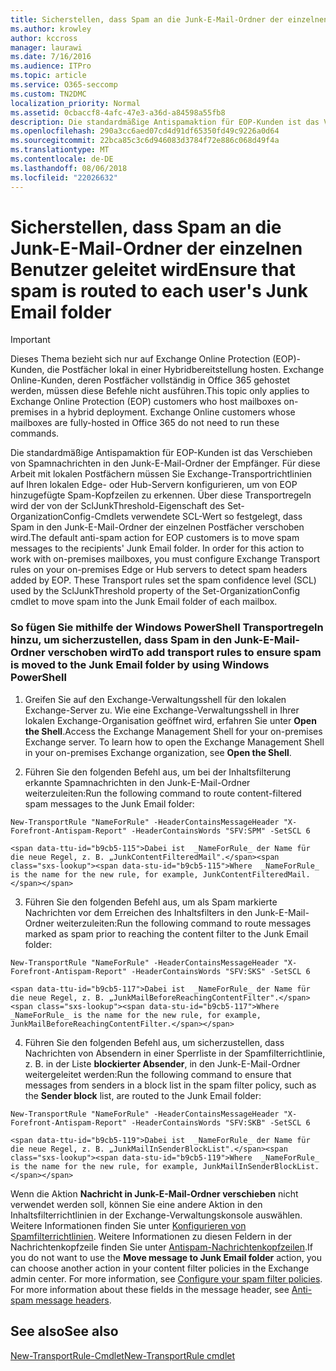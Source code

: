 ```yaml
---
title: Sicherstellen, dass Spam an die Junk-E-Mail-Ordner der einzelnen Benutzer geleitet wird
ms.author: krowley
author: kccross
manager: laurawi
ms.date: 7/16/2016
ms.audience: ITPro
ms.topic: article
ms.service: O365-seccomp
ms.custom: TN2DMC
localization_priority: Normal
ms.assetid: 0cbaccf8-4afc-47e3-a36d-a84598a55fb8
description: Die standardmäßige Antispamaktion für EOP-Kunden ist das Verschieben von Spamnachrichten in den Junk-E-Mail-Ordner der Empfänger. Für diese Arbeit mit lokalen Postfächern müssen Sie Exchange-Transportrichtlinien auf Ihren lokalen Edge- oder Hub-Servern konfigurieren, um von EOP hinzugefügte Spam-Kopfzeilen zu erkennen. Über diese Transportregeln wird der von der SclJunkThreshold-Eigenschaft des Set-OrganizationConfig-Cmdlets verwendete SCL-Wert so festgelegt, dass Spam in den Junk-E-Mail-Ordner der einzelnen Postfächer verschoben wird.
ms.openlocfilehash: 290a3cc6aed07cd4d91df65350fd49c9226a0d64
ms.sourcegitcommit: 22bca85c3c6d946083d3784f72e886c068d49f4a
ms.translationtype: MT
ms.contentlocale: de-DE
ms.lasthandoff: 08/06/2018
ms.locfileid: "22026632"
---
```

# <a name="ensure-that-spam-is-routed-to-each-users-junk-email-folder"></a><span data-ttu-id="b9cb5-105">Sicherstellen, dass Spam an die Junk-E-Mail-Ordner der einzelnen Benutzer geleitet wird</span><span class="sxs-lookup"><span data-stu-id="b9cb5-105">Ensure that spam is routed to each user's Junk Email folder</span></span>

> [!IMPORTANT]
> <span data-ttu-id="b9cb5-p102">Dieses Thema bezieht sich nur auf Exchange Online Protection (EOP)-Kunden, die Postfächer lokal in einer Hybridbereitstellung hosten. Exchange Online-Kunden, deren Postfächer vollständig in Office 365 gehostet werden, müssen diese Befehle nicht ausführen.</span><span class="sxs-lookup"><span data-stu-id="b9cb5-p102">This topic only applies to Exchange Online Protection (EOP) customers who host mailboxes on-premises in a hybrid deployment. Exchange Online customers whose mailboxes are fully-hosted in Office 365 do not need to run these commands.</span></span> 
  
<span data-ttu-id="b9cb5-p103">Die standardmäßige Antispamaktion für EOP-Kunden ist das Verschieben von Spamnachrichten in den Junk-E-Mail-Ordner der Empfänger. Für diese Arbeit mit lokalen Postfächern müssen Sie Exchange-Transportrichtlinien auf Ihren lokalen Edge- oder Hub-Servern konfigurieren, um von EOP hinzugefügte Spam-Kopfzeilen zu erkennen. Über diese Transportregeln wird der von der SclJunkThreshold-Eigenschaft des Set-OrganizationConfig-Cmdlets verwendete SCL-Wert so festgelegt, dass Spam in den Junk-E-Mail-Ordner der einzelnen Postfächer verschoben wird.</span><span class="sxs-lookup"><span data-stu-id="b9cb5-p103">The default anti-spam action for EOP customers is to move spam messages to the recipients' Junk Email folder. In order for this action to work with on-premises mailboxes, you must configure Exchange Transport rules on your on-premises Edge or Hub servers to detect spam headers added by EOP. These Transport rules set the spam confidence level (SCL) used by the SclJunkThreshold property of the Set-OrganizationConfig cmdlet to move spam into the Junk Email folder of each mailbox.</span></span> 
  
### <a name="to-add-transport-rules-to-ensure-spam-is-moved-to-the-junk-email-folder-by-using-windows-powershell"></a><span data-ttu-id="b9cb5-111">So fügen Sie mithilfe der Windows PowerShell Transportregeln hinzu, um sicherzustellen, dass Spam in den Junk-E-Mail-Ordner verschoben wird</span><span class="sxs-lookup"><span data-stu-id="b9cb5-111">To add transport rules to ensure spam is moved to the Junk Email folder by using Windows PowerShell</span></span>

1. <span data-ttu-id="b9cb5-p104">Greifen Sie auf den Exchange-Verwaltungsshell für den lokalen Exchange-Server zu. Wie eine Exchange-Verwaltungsshell in Ihrer lokalen Exchange-Organisation geöffnet wird, erfahren Sie unter **Open the Shell**.</span><span class="sxs-lookup"><span data-stu-id="b9cb5-p104">Access the Exchange Management Shell for your on-premises Exchange server. To learn how to open the Exchange Management Shell in your on-premises Exchange organization, see **Open the Shell**.</span></span>
    
2. <span data-ttu-id="b9cb5-114">Führen Sie den folgenden Befehl aus, um bei der Inhaltsfilterung erkannte Spamnachrichten in den Junk-E-Mail-Ordner weiterzuleiten:</span><span class="sxs-lookup"><span data-stu-id="b9cb5-114">Run the following command to route content-filtered spam messages to the Junk Email folder:</span></span>
    
  ```
  New-TransportRule "NameForRule" -HeaderContainsMessageHeader "X-Forefront-Antispam-Report" -HeaderContainsWords "SFV:SPM" -SetSCL 6
  ```

    <span data-ttu-id="b9cb5-115">Dabei ist  _NameForRule_ der Name für die neue Regel, z. B. „JunkContentFilteredMail".</span><span class="sxs-lookup"><span data-stu-id="b9cb5-115">Where  _NameForRule_ is the name for the new rule, for example, JunkContentFilteredMail.</span></span> 
    
3. <span data-ttu-id="b9cb5-116">Führen Sie den folgenden Befehl aus, um als Spam markierte Nachrichten vor dem Erreichen des Inhaltsfilters in den Junk-E-Mail-Ordner weiterzuleiten:</span><span class="sxs-lookup"><span data-stu-id="b9cb5-116">Run the following command to route messages marked as spam prior to reaching the content filter to the Junk Email folder:</span></span>
    
  ```
  New-TransportRule "NameForRule" -HeaderContainsMessageHeader "X-Forefront-Antispam-Report" -HeaderContainsWords "SFV:SKS" -SetSCL 6
  ```

    <span data-ttu-id="b9cb5-117">Dabei ist  _NameForRule_ der Name für die neue Regel, z. B. „JunkMailBeforeReachingContentFilter".</span><span class="sxs-lookup"><span data-stu-id="b9cb5-117">Where  _NameForRule_ is the name for the new rule, for example, JunkMailBeforeReachingContentFilter.</span></span> 
    
4. <span data-ttu-id="b9cb5-118">Führen Sie den folgenden Befehl aus, um sicherzustellen, dass Nachrichten von Absendern in einer Sperrliste in der Spamfilterrichtlinie, z. B. in der Liste **blockierter Absender**, in den Junk-E-Mail-Ordner weitergeleitet werden:</span><span class="sxs-lookup"><span data-stu-id="b9cb5-118">Run the following command to ensure that messages from senders in a block list in the spam filter policy, such as the **Sender block** list, are routed to the Junk Email folder:</span></span> 
    
  ```
  New-TransportRule "NameForRule" -HeaderContainsMessageHeader "X-Forefront-Antispam-Report" -HeaderContainsWords "SFV:SKB" -SetSCL 6
  ```

    <span data-ttu-id="b9cb5-119">Dabei ist  _NameForRule_ der Name für die neue Regel, z. B. „JunkMailInSenderBlockList".</span><span class="sxs-lookup"><span data-stu-id="b9cb5-119">Where  _NameForRule_ is the name for the new rule, for example, JunkMailInSenderBlockList.</span></span> 
    
<span data-ttu-id="b9cb5-p105">Wenn die Aktion **Nachricht in Junk-E-Mail-Ordner verschieben** nicht verwendet werden soll, können Sie eine andere Aktion in den Inhaltsfilterrichtlinien in der Exchange-Verwaltungskonsole auswählen. Weitere Informationen finden Sie unter [Konfigurieren von Spamfilterrichtlinien](configure-your-spam-filter-policies.md). Weitere Informationen zu diesen Feldern in der Nachrichtenkopfzeile finden Sie unter [Antispam-Nachrichtenkopfzeilen](anti-spam-message-headers.md).</span><span class="sxs-lookup"><span data-stu-id="b9cb5-p105">If you do not want to use the **Move message to Junk Email folder** action, you can choose another action in your content filter policies in the Exchange admin center. For more information, see [Configure your spam filter policies](configure-your-spam-filter-policies.md). For more information about these fields in the message header, see [Anti-spam message headers](anti-spam-message-headers.md).</span></span>
  
## <a name="see-also"></a><span data-ttu-id="b9cb5-123">See also</span><span class="sxs-lookup"><span data-stu-id="b9cb5-123">See also</span></span>

[<span data-ttu-id="b9cb5-124">New-TransportRule-Cmdlet</span><span class="sxs-lookup"><span data-stu-id="b9cb5-124">New-TransportRule cmdlet</span></span>](https://technet.microsoft.com/library/bb125138%28v=exchg.160%29.aspx)

